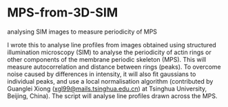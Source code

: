 # MPS-from-3D-SIM
analysing SIM images to measure periodicity of MPS

I wrote this to analyse line profiles from images obtained using structured illumination microscopy (SIM) to analyse the periodicity of actin rings or other components of the membrane periodic skeleton (MPS). This will measure autocorrelation and distance between rings (peaks). To overcome noise caused by differences in intensity, it will also fit gaussians to individual peaks, and use a local normalisation algorithm (contributed by Guanglei Xiong (xgl99@mails.tsinghua.edu.cn) at Tsinghua University, Beijing, China). The script will analyse line profiles drawn across the MPS.
